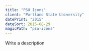 ```yaml
---
title: "PSU Icons"
client: "Portland State University"
datePrint: "2015"
dateSort: 2015-08-29
magicPath: "psu-icons"
---
```


Write a description
